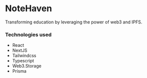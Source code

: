 # NoteHaven

Transforming education by leveraging the power of web3 and IPFS.

### Technologies used

- React
- NextJS
- Tailwindcss
- Typescript
- Web3.Storage
- Prisma
